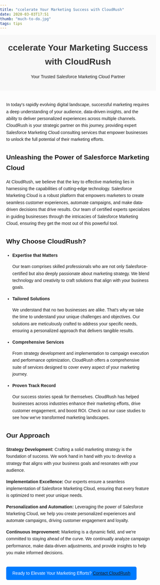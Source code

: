 ```yaml
---
title: "ccelerate Your Marketing Success with CloudRush"
date: 2020-03-03T17:51
thumb: "much-to-do.jpg"
tags: tips
---
```

<!DOCTYPE html>
<html>
<head>
    <style>
        body {
            font-family: Arial, sans-serif;
            line-height: 1.6;
            margin: 0;
            padding: 0;
        }
        .header {
            background-color: #f8f8f8;
            padding: 20px;
            text-align: center;
        }
        h1 {
            color: #333;
            margin: 0;
        }
        .content {
            padding: 20px;
        }
        .feature {
            font-weight: bold;
        }
        .benefits {
            list-style-type: disc;
            padding-left: 20px;
        }
        .approach-item {
            margin-bottom: 10px;
        }
        .call-to-action {
            background-color: #007bff;
            color: #fff;
            display: inline-block;
            padding: 10px 20px;
            text-decoration: none;
            border-radius: 5px;
            margin-top: 20px;
        }
    </style>
</head>
<body>
    <div class="header">
        <h1>ccelerate Your Marketing Success with CloudRush</h1>
        <p>Your Trusted Salesforce Marketing Cloud Partner</p>
    </div>
    <div class="content">
        <p>In today's rapidly evolving digital landscape, successful marketing requires a deep understanding of your audience, data-driven insights, and the ability to deliver personalized experiences across multiple channels. CloudRush is your strategic partner on this journey, providing expert Salesforce Marketing Cloud consulting services that empower businesses to unlock the full potential of their marketing efforts.</p>
        <h2>Unleashing the Power of Salesforce Marketing Cloud</h2>
        <p>At CloudRush, we believe that the key to effective marketing lies in harnessing the capabilities of cutting-edge technology. Salesforce Marketing Cloud is a robust platform that empowers marketers to create seamless customer experiences, automate campaigns, and make data-driven decisions that drive results. Our team of certified experts specializes in guiding businesses through the intricacies of Salesforce Marketing Cloud, ensuring they get the most out of this powerful tool.</p>
        <h2>Why Choose CloudRush?</h2>
        <ol class="benefits">
            <li class="feature">Expertise that Matters</li>
            <p>Our team comprises skilled professionals who are not only Salesforce-certified but also deeply passionate about marketing strategy. We blend technology and creativity to craft solutions that align with your business goals.</p>
            <li class="feature">Tailored Solutions</li>
            <p>We understand that no two businesses are alike. That's why we take the time to understand your unique challenges and objectives. Our solutions are meticulously crafted to address your specific needs, ensuring a personalized approach that delivers tangible results.</p>
            <li class="feature">Comprehensive Services</li>
            <p>From strategy development and implementation to campaign execution and performance optimization, CloudRush offers a comprehensive suite of services designed to cover every aspect of your marketing journey.</p>
            <li class="feature">Proven Track Record</li>
            <p>Our success stories speak for themselves. CloudRush has helped businesses across industries enhance their marketing efforts, drive customer engagement, and boost ROI. Check out our case studies to see how we've transformed marketing landscapes.</p>
        </ol>
        <h2>Our Approach</h2>
        <div class="approach-item">
            <p><span class="feature">Strategy Development:</span> Crafting a solid marketing strategy is the foundation of success. We work hand in hand with you to develop a strategy that aligns with your business goals and resonates with your audience.</p>
        </div>
        <div class="approach-item">
            <p><span class="feature">Implementation Excellence:</span> Our experts ensure a seamless implementation of Salesforce Marketing Cloud, ensuring that every feature is optimized to meet your unique needs.</p>
        </div>
        <div class="approach-item">
            <p><span class="feature">Personalization and Automation:</span> Leveraging the power of Salesforce Marketing Cloud, we help you create personalized experiences and automate campaigns, driving customer engagement and loyalty.</p>
        </div>
        <div class="approach-item">
            <p><span class="feature">Continuous Improvement:</span> Marketing is a dynamic field, and we're committed to staying ahead of the curve. We continually analyze campaign performance, make data-driven adjustments, and provide insights to help you make informed decisions.</p>
        </div>
        <p class="call-to-action">Ready to Elevate Your Marketing Efforts? <a href="mailto:info@cloudrush.com">Contact CloudRush</a></p>
    </div>
</body>
</html>
